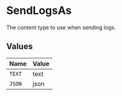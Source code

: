 # SendLogsAs

The content type to use when sending logs.


## Values

| Name   | Value  |
| ------ | ------ |
| `TEXT` | text   |
| `JSON` | json   |
